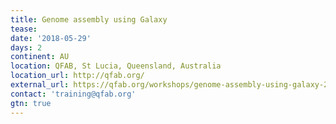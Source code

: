 ```yaml
---
title: Genome assembly using Galaxy 
tease: 
date: '2018-05-29'
days: 2
continent: AU
location: QFAB, St Lucia, Queensland, Australia
location_url: http://qfab.org/
external_url: https://qfab.org/workshops/genome-assembly-using-galaxy-29-30-may-2018
contact: 'training@qfab.org'
gtn: true
---
```


